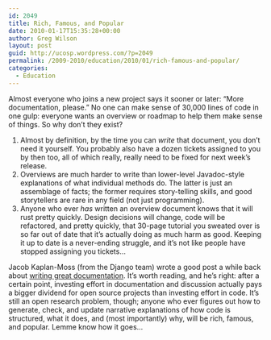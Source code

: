 ```yaml
---
id: 2049
title: Rich, Famous, and Popular
date: 2010-01-17T15:35:28+00:00
author: Greg Wilson
layout: post
guid: http://ucosp.wordpress.com/?p=2049
permalink: /2009-2010/education/2010/01/rich-famous-and-popular/
categories:
  - Education
---
```

Almost everyone who joins a new project says it sooner or later: &#8220;More documentation, please.&#8221; No one can make sense of 30,000 lines of code in one gulp: everyone wants an overview or roadmap to help them make sense of things. So why don&#8217;t they exist?

  1. Almost by definition, by the time you can _write_ that document, you don&#8217;t need it yourself. You probably also have a dozen tickets assigned to you by then too, all of which really, really need to be fixed for next week&#8217;s release.
  2. Overviews are much harder to write than lower-level Javadoc-style explanations of what individual methods do. The latter is just an assemblage of facts; the former requires story-telling skills, and good storytellers are rare in any field (not just programming).
  3. Anyone who ever _has_ written an overview document knows that it will rust pretty quickly. Design decisions will change, code will be refactored, and pretty quickly, that 30-page tutorial you sweated over is so far out of date that it&#8217;s actually doing as much harm as good. Keeping it up to date is a never-ending struggle, and it&#8217;s not like people have stopped assigning you tickets&#8230;

Jacob Kaplan-Moss (from the Django team) wrote a good post a while back about [writing great documentation](http://jacobian.org/writing/great-documentation/). It&#8217;s worth reading, and he&#8217;s right: after a certain point, investing effort in documentation and discussion actually pays a bigger dividend for open source projects than investing effort in code. It&#8217;s still an open research problem, though; anyone who ever figures out how to generate, check, and update narrative explanations of how code is structured, what it does, and (most importantly) why, will be rich, famous, and popular. Lemme know how it goes&#8230;